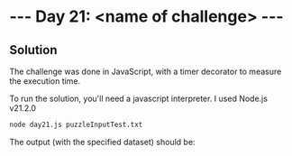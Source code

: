 # --- Day 21: \<name of challenge\> ---

## Solution

The challenge was done in JavaScript, with a timer decorator to measure the execution time.

To run the solution, you'll need a javascript interpreter. I used Node.js v21.2.0

```zsh
node day21.js puzzleInputTest.txt
```

The output (with the specified dataset) should be:

```zsh

```
